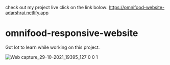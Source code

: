 check out my project live click on the link bolow:
https://omnifood-website-adarshrai.netlify.app
# omnifood-responsive-website
Got lot to learn while working on this project.


![Web capture_29-10-2021_19395_127 0 0 1](https://user-images.githubusercontent.com/91651054/139451630-c3d6f327-0175-4790-8b6b-6950557d118e.jpeg)

